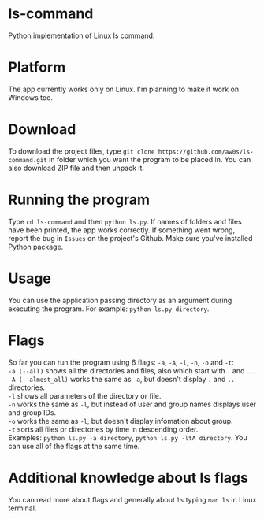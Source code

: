 # ls-command
Python implementation of Linux ls command.

# Platform
The app currently works only on Linux. I'm planning to make it work on Windows too.

# Download
To download the project files, type `git clone https://github.com/aw0s/ls-command.git` in folder which you want the program to be placed in. You can also download ZIP file and then unpack it.

# Running the program
Type `cd ls-command` and then `python ls.py`. If names of folders and files have been printed, the app works correctly. If something went wrong, report the bug in `Issues` on the project's Github. Make sure you've installed Python package.

# Usage
You can use the application passing directory as an argument during executing the program. For example: `python ls.py directory`.

# Flags
So far you can run the program using 6 flags: `-a`, `-A`, `-l`, `-n`, `-o` and `-t`:  
`-a (--all)` shows all the directories and files, also which start with `.` and `..`.  
`-A (--almost_all)` works the same as `-a`, but doesn't display `.` and `..` directories.  
`-l` shows all parameters of the directory or file.  
`-n` works the same as `-l`, but instead of user and group names displays user and group IDs.  
`-o` works the same as `-l`, but doesn't display infomation about group.  
`-t` sorts all files or directories by time in descending order.  
Examples: `python ls.py -a directory`, `python ls.py -ltA directory`. You can use all of the flags at the same time.

# Additional knowledge about ls flags
You can read more about flags and generally about `ls` typing `man ls` in Linux terminal.
